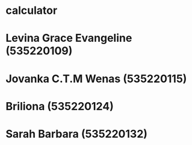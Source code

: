 # calculator
# Levina Grace Evangeline (535220109)
# Jovanka C.T.M Wenas (535220115)
# Briliona (535220124)
# Sarah Barbara (535220132)
